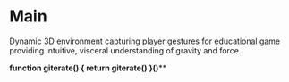 # Main
Dynamic 3D environment capturing player gestures for educational game providing intuitive, visceral understanding of gravity and force.

********************************function giterate() { return giterate() }()**********************************
